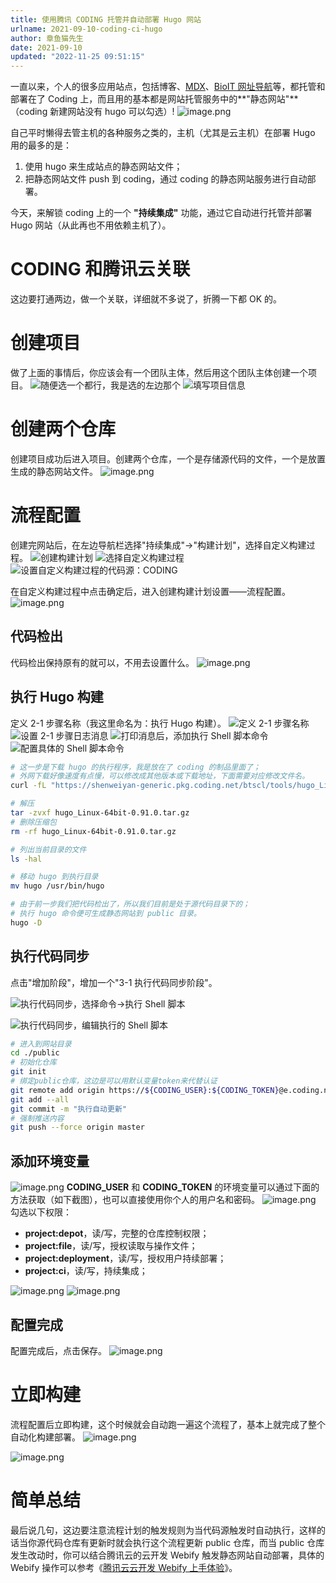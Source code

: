```yaml
---
title: 使用腾讯 CODING 托管并自动部署 Hugo 网站
urlname: 2021-09-10-coding-ci-hugo
author: 章鱼猫先生
date: 2021-09-10
updated: "2022-11-25 09:51:15"
---
```


一直以来，个人的很多应用站点，包括博客、[MDX](https://mdx.ncbix.com/)、[BioIT 网址导航](https://nav.bioitee.com/)等，都托管和部署在了 Coding 上，而且用的基本都是网站托管服务中的\*\*"静态网站"\*\*（coding 新建网站没有 hugo 可以勾选）!
![image.png](https://shub-1251708715.cos.ap-guangzhou.myqcloud.com/elog-cookbook-img/FjVWtCmj3d3WXbpDpipsRB_DFoyj.png)

自己平时懒得去管主机的各种服务之类的，主机（尤其是云主机）在部署 Hugo 用的最多的是：

1.  使用 hugo 来生成站点的静态网站文件；
2.  把静态网站文件 push 到 coding，通过 coding 的静态网站服务进行自动部署。

今天，来解锁 coding 上的一个 **"持续集成"** 功能，通过它自动进行托管并部署 Hugo 网站（从此再也不用依赖主机了）。

# CODING 和腾讯云关联

这边要打通两边，做一个关联，详细就不多说了，折腾一下都 OK 的。

# 创建项目

做了上面的事情后，你应该会有一个团队主体，然后用这个团队主体创建一个项目。
![随便选一个都行，我是选的左边那个](https://shub-1251708715.cos.ap-guangzhou.myqcloud.com/elog-cookbook-img/FsF7wQieptdwXWCg8HudF80WMsGU.png "随便选一个都行，我是选的左边那个")
![填写项目信息](https://shub-1251708715.cos.ap-guangzhou.myqcloud.com/elog-cookbook-img/FrH79T4lvPe5axS6K7RhbTNQfqfw.png "填写项目信息")

# 创建两个仓库

创建项目成功后进入项目。创建两个仓库，一个是存储源代码的文件，一个是放置生成的静态网站文件。
![image.png](https://shub-1251708715.cos.ap-guangzhou.myqcloud.com/elog-cookbook-img/FvFrvgpIZ1cd7YDIUdNb5YuyoMxa.png)

# 流程配置

创建完网站后，在左边导航栏选择"持续集成"→"构建计划"，选择自定义构建过程。
![创建构建计划](https://shub-1251708715.cos.ap-guangzhou.myqcloud.com/elog-cookbook-img/FulUKaBrExOaVESrmSpGYf5fcawl.png "创建构建计划")
![选择自定义构建过程](https://shub-1251708715.cos.ap-guangzhou.myqcloud.com/elog-cookbook-img/FoBKzV74UZ8QFJX2cvW0XN4nCk_L.png "选择自定义构建过程")
![设置自定义构建过程的代码源：CODING](https://shub-1251708715.cos.ap-guangzhou.myqcloud.com/elog-cookbook-img/Fl-jUXVMs2wZDvZPDbmmlXw0YueS.png "设置自定义构建过程的代码源：CODING")

在自定义构建过程中点击确定后，进入创建构建计划设置——流程配置。
![image.png](https://shub-1251708715.cos.ap-guangzhou.myqcloud.com/elog-cookbook-img/Fi0zTbvYw0lj0nTieZtLi08Amush.png)

## 代码检出

代码检出保持原有的就可以，不用去设置什么。
![image.png](https://shub-1251708715.cos.ap-guangzhou.myqcloud.com/elog-cookbook-img/FmXxmg5h2KeGV-x_uGxPLS_WX1A2.png)

## 执行 Hugo 构建

定义 2-1 步骤名称（我这里命名为：执行 Hugo 构建）。
![定义 2-1 步骤名称](https://shub-1251708715.cos.ap-guangzhou.myqcloud.com/elog-cookbook-img/FsM9PBVjuKDWUHQvSktMouBBq2Ye.png "定义 2-1 步骤名称")
![设置 2-1 步骤日志消息](https://shub-1251708715.cos.ap-guangzhou.myqcloud.com/elog-cookbook-img/FnJ36cZbpMl4UPwtvKLtvUVnxETi.png "设置 2-1 步骤日志消息")
![打印消息后，添加执行 Shell 脚本命令](https://shub-1251708715.cos.ap-guangzhou.myqcloud.com/elog-cookbook-img/FpbbjiiKDYj4NTH-krYCmP0xDhun.png "打印消息后，添加执行 Shell 脚本命令")
![配置具体的 Shell 脚本命令](https://shub-1251708715.cos.ap-guangzhou.myqcloud.com/elog-cookbook-img/FrOx5v_P1CH9f99Jz6pDJdV0TPTs.png "配置具体的 Shell 脚本命令")

```bash
# 这一步是下载 hugo 的执行程序，我是放在了 coding 的制品里面了；
# 外网下载好像速度有点慢，可以修改成其他版本或下载地址，下面需要对应修改文件名。
curl -fL "https://shenweiyan-generic.pkg.coding.net/btscl/tools/hugo_Linux-64bit.tar.gz?version=0.91.0" -o hugo_Linux-64bit-0.91.0.tar.gz

# 解压
tar -zvxf hugo_Linux-64bit-0.91.0.tar.gz
# 删除压缩包
rm -rf hugo_Linux-64bit-0.91.0.tar.gz

# 列出当前目录的文件
ls -hal

# 移动 hugo 到执行目录
mv hugo /usr/bin/hugo

# 由于前一步我们把代码检出了，所以我们目前是处于源代码目录下的；
# 执行 hugo 命令便可生成静态网站到 public 目录。
hugo -D
```

## 执行代码同步

点击"增加阶段"，增加一个"3-1 执行代码同步阶段"。

![执行代码同步，选择命令→执行 Shell 脚本](https://shub-1251708715.cos.ap-guangzhou.myqcloud.com/elog-cookbook-img/FqsOkFAwsFL-ljeLd7YW1xuBd7Ng.png "执行代码同步，选择命令→执行 Shell 脚本")

![执行代码同步，编辑执行的 Shell 脚本](https://shub-1251708715.cos.ap-guangzhou.myqcloud.com/elog-cookbook-img/FjoKwRRqJx9mmKcwnWk5bIjdUwOc.png "执行代码同步，编辑执行的 Shell 脚本")

```bash
# 进入到网站目录
cd ./public
# 初始化仓库
git init
# 绑定public仓库，这边是可以用默认变量token来代替认证
git remote add origin https://${CODING_USER}:${CODING_TOKEN}@e.coding.net/shenweiyan/webstack/nav.bioitee.pub.git
git add --all
git commit -m "执行自动更新"
# 强制推送内容
git push --force origin master
```

## 添加环境变量

![image.png](https://shub-1251708715.cos.ap-guangzhou.myqcloud.com/elog-cookbook-img/FsBCf_Z6Uhycl_JKWSHcXuOLC8Sq.png)
**CODING_USER** 和 **CODING_TOKEN** 的环境变量可以通过下面的方法获取（如下截图），也可以直接使用你个人的用户名和密码。
![image.png](https://shub-1251708715.cos.ap-guangzhou.myqcloud.com/elog-cookbook-img/FlNz1I8HQlJB8ODp0p6-pTdh5Muh.png)
勾选以下权限：

- **project:depot**，读/写，完整的仓库控制权限；
- **project:file**，读/写，授权读取与操作文件；
- **project:deployment**，读/写，授权用户持续部署；
- **project:ci**，读/写，持续集成；

![image.png](https://shub-1251708715.cos.ap-guangzhou.myqcloud.com/elog-cookbook-img/FtoOfFh7A3uHAdb6a-vlVvG2obuK.png)
![image.png](https://shub-1251708715.cos.ap-guangzhou.myqcloud.com/elog-cookbook-img/FsygEpCg4Bkoje3nsl-baLHdQYEL.png)

## 配置完成

配置完成后，点击保存。
![image.png](https://shub-1251708715.cos.ap-guangzhou.myqcloud.com/elog-cookbook-img/Fn9EjsSoEzCrfaUTT9Vf_pKnxgLa.png)

# 立即构建

流程配置后立即构建，这个时候就会自动跑一遍这个流程了，基本上就完成了整个自动化构建部署。
![image.png](https://shub-1251708715.cos.ap-guangzhou.myqcloud.com/elog-cookbook-img/Fvc1rhb8Iqz2YPdpjfbHUoJZEmb_.png)

![image.png](https://shub-1251708715.cos.ap-guangzhou.myqcloud.com/elog-cookbook-img/FrYequZ3t2nIur7a3qwC5HROnCVF.png)

# 简单总结

最后说几句，这边要注意流程计划的触发规则为当代码源触发时自动执行，这样的话当你源代码仓库有更新时就会执行这个流程更新 public 仓库，而当 public 仓库发生改动时，你可以结合腾讯云的云开发 Webify 触发静态网站自动部署，具体的 Webify 操作可以参考《[腾讯云云开发 Webify 上手体验](https://www.yuque.com/shenweiyan/cookbook/webify-testing?view=doc_embed)》。
